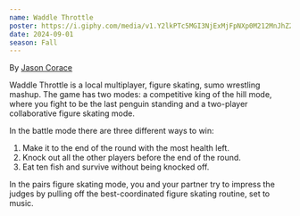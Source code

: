 ```yaml
---
name: Waddle Throttle
poster: https://i.giphy.com/media/v1.Y2lkPTc5MGI3NjExMjFpNXp0M212MnJhZ2NlZmUyZndodXc0MGx6bmVqMGh6ajFvdXAwMSZlcD12MV9pbnRlcm5hbF9naWZfYnlfaWQmY3Q9Zw/FWOGmOen7yMtzxgeFu/giphy-downsized-large.gif
date: 2024-09-01
season: Fall
---
```


By [Jason Corace](https://www.goldengrave.com/)

Waddle Throttle is a local multiplayer, figure skating, sumo wrestling mashup. The game has two modes: a competitive king of the hill mode, where you fight to be the last penguin standing and a two-player collaborative figure skating mode.

In the battle mode there are three different ways to win:

1. Make it to the end of the round with the most health left. 
2. Knock out all the other players before the end of the round.
3. Eat ten fish and survive without being knocked off.

In the pairs figure skating mode, you and your partner try to impress the judges by pulling off the best-coordinated figure skating routine, set to music.